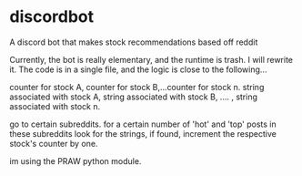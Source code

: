 # discordbot
A discord bot that makes stock recommendations based off reddit

Currently, the bot is really elementary, and the runtime is trash. I will rewrite it. The code is in a single file, and the logic is close to the following...

counter for stock A, counter for stock B,...counter for stock n.
string associated with stock A, string associated with stock B, .... , string associated with stock n.

go to certain subreddits.
     for a certain number of 'hot' and 'top' posts in these subreddits
         look for the strings, if found, increment the respective stock's counter by one. 

im using the PRAW python module.
